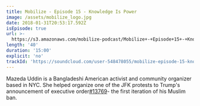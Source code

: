 ```yaml
---
title: Mobilize - Episode 15 - Knowledge Is Power
image: /assets/mobilize_logo.jpg
date: 2018-01-31T20:53:17.592Z
isEpisode: true
url: >-
  https://s3.amazonaws.com/mobilize-podcast/Mobilize+-+Episode+15+-+Knowledge+Is+Power.1.mp3
length: '40'
duration: '15:00'
explicit: 'no'
trackId: 'https://soundcloud.com/user-548478055/mobilize-episode-15-knowledge-is-power'
---
```

Mazeda Uddin is a Bangladeshi American activist and community organizer based in NYC. She helped organize one of the JFK protests to Trump's announcement of executive order[#13769](https://soundcloud.com/tags/13769)- the first iteration of his Muslim ban.
